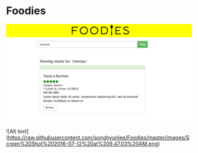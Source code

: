 # Foodies
![Alt text](https://raw.githubusercontent.com/songhyunlee/Foodies/master/images/Screen%20Shot%202016-07-12%20at%2010.55.39%20AM.png)
![Alt text]
(https://raw.githubusercontent.com/songhyunlee/Foodies/master/images/Screen%20Shot%202016-07-12%20at%209.47.03%20AM.png)
